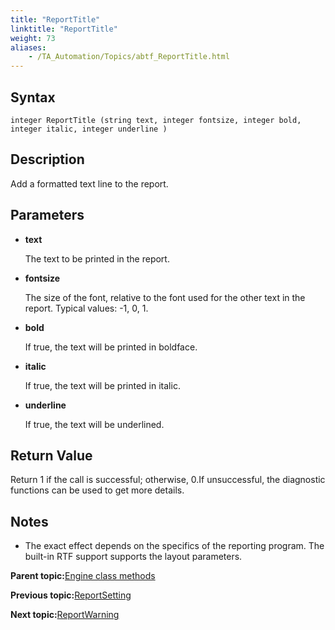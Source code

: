 ```yaml
--- 
title: "ReportTitle"
linktitle: "ReportTitle"
weight: 73
aliases: 
    - /TA_Automation/Topics/abtf_ReportTitle.html
---
```


## Syntax

`integer ReportTitle (string text, integer fontsize, integer bold, integer italic, integer underline )`

## Description

Add a formatted text line to the report.

## Parameters

-   **text**

    The text to be printed in the report.

-   **fontsize**

    The size of the font, relative to the font used for the other text in the report. Typical values: -1, 0, 1.

-   **bold**

    If true, the text will be printed in boldface.

-   **italic**

    If true, the text will be printed in italic.

-   **underline**

    If true, the text will be underlined.


## Return Value

Return 1 if the call is successful; otherwise, 0.If unsuccessful, the diagnostic functions can be used to get more details.

## Notes

-   The exact effect depends on the specifics of the reporting program. The built-in RTF support supports the layout parameters.

**Parent topic:**[Engine class methods](/TA_Automation/Topics/abtf_Engine_classes.html)

**Previous topic:**[ReportSetting](/TA_Automation/Topics/abtf_ReportSetting.html)

**Next topic:**[ReportWarning](/TA_Automation/Topics/abtf_ReportWarning.html)

